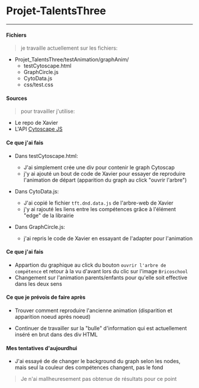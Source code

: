 
 # Projet-TalentsThree

---


#### Fichiers

> je travaille actuellement sur les fichiers:
* Projet_TalentsThree/testAnimation/graphAnim/
  * testCytoscape.html
  * GraphCircle.js
  * CytoData.js
  * css/test.css
 

 #### Sources

> pour travailler j'utilise:
  * Le repo de Xavier
  * L'API [Cytoscape JS](http://js.cytoscape.org/)
  
 #### Ce que j'ai fais

 * Dans testCytoscape.html:
   * J'ai simplement crée une div pour contenir le graph Cytoscap
   * j'y ai ajouté un bout de code de Xavier pour essayer de reproduire l'animation de départ (apparition du graph au click "ouvrir l'arbre")

* Dans CytoData.js:
  * J'ai copié le fichier `tft.dnd.data.js` de l'arbre-web de Xavier 
  * j'y ai rajouté les liens entre les compétences grâce à l'élément "edge" de la librairie

* Dans GraphCircle.js:

  * j'ai repris le code de Xavier en essayant de l'adapter pour l'animation

#### Ce que j'ai fais

* Appartion du graphique au click du bouton `ouvrir l'arbre de compétence` et retour à la vu d'avant lors du clic sur l'image `Bricoschool`
* Changement sur l'animation parents/enfants pour qu'elle soit effective dans les deux sens

#### Ce que je prévois de faire après

* Trouver comment reproduire l'ancienne animation (disparition et apparition noeud après noeud) 

* Continuer de travailler sur la "bulle" d'information qui est actuellement inséré en brut dans des div HTML


#### Mes tentatives d'aujourdhui 

* J'ai essayé de de changer le background du graph selon les nodes, mais seul la couleur des compétences changent, pas le fond

> Je n'ai mallheuresement pas obtenue de résultats pour ce point


 
